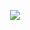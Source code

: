 <p align="center">
  <a href="https://github.com/yichen9247">
    <img src="https://github-readme-stats.vercel.app/api?username=yichen9247&show_icons=true&theme=transparent&title_color=65b587&icon_color=7dc09a&border_color=7dc09a" />
  </a>
</p>
